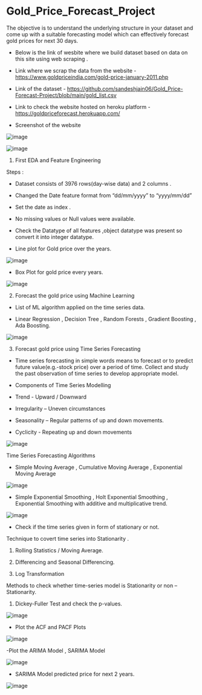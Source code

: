 # Gold_Price_Forecast_Project

The objective is to understand the underlying structure in your dataset and come up with a suitable forecasting model which can 
effectively forecast gold prices for next 30 days.

- Below is the link of wesbite where we build dataset based on data on this site using web scraping .

- Link where we scrap the data from the website - https://www.goldpriceindia.com/gold-price-january-2011.php

- Link of the dataset - https://github.com/sandeshjain06/Gold_Price-Forecast-Project/blob/main/gold_list.csv

- Link to check the website hosted on heroku platform - https://goldpriceforecast.herokuapp.com/

- Screenshot of the website

![image](https://user-images.githubusercontent.com/91243691/164942814-a6122b2d-888e-47f8-a5a0-6ec6f5bc714c.png)

![image](https://user-images.githubusercontent.com/91243691/164945432-d8d46a06-8e05-4b47-8beb-fd622fc60cac.png)




1. First EDA and Feature Engineering

Steps :

- Dataset consists of 3976 rows(day-wise data) and 2 columns .

- Changed the Date feature format  from “dd/mm/yyyy” to “yyyy/mm/dd”  

- Set the date as index .

- No missing values or Null values were available. 

- Check the Datatype of all features ,object datatype was present so convert it into integer datatype.

- Line plot for Gold price over the years.

![image](https://user-images.githubusercontent.com/91243691/164945411-b7492885-844d-4526-84e1-5809530c5fff.png)

- Box Plot for gold price every years.

![image](https://user-images.githubusercontent.com/91243691/164945441-9254b765-a3e5-437d-b13f-a895a7002fd3.png)


2. Forecast the gold price using Machine Learning 

- List of ML algorithm applied on the time series data.

- Linear Regression , Decision Tree , Random Forests , Gradient Boosting , Ada Boosting.

![image](https://user-images.githubusercontent.com/91243691/164945056-e5e27161-09b7-4dd5-a0a7-a8638a5f3f4d.png)


3. Forecast gold price using Time Series Forecasting

- Time series forecasting in simple words means to forecast or to predict future value(e.g.-stock price) over a period of time.
Collect and study the past observation of time series to develop appropriate model.


- Components of Time Series Modelling 


- Trend -  Upward / Downward				

- Irregularity – Uneven circumstances

- Seasonality – Regular patterns of up and down movements.

- Cyclicity -  Repeating up and down movements


![image](https://user-images.githubusercontent.com/91243691/164945000-caf0e5ad-3abe-4973-a94f-6278c0aef3e7.png)


Time Series Forecasting Algorithms 

- Simple Moving Average , Cumulative Moving Average , Exponential Moving Average 

![image](https://user-images.githubusercontent.com/91243691/164945195-04dfc6fd-605f-44e2-8448-6428891a57da.png)


- Simple Exponential Smoothing , Holt Exponential Smoothing , Exponential Smoothing with additive and multiplicative trend.

![image](https://user-images.githubusercontent.com/91243691/164945201-75b51892-1f91-4321-a71f-41737f48d4de.png)


- Check if the time series given in form of stationary or not.

Technique to covert time series into Stationarity .

1. Rolling Statistics / Moving Average.

2. Differencing and Seasonal Differencing.

3. Log Transformation

Methods to check whether time-series model is Stationarity or   non – Stationarity. 

1. Dickey-Fuller Test and check the p-values.


![image](https://user-images.githubusercontent.com/91243691/164945215-991bf684-9782-4c30-91c8-0415d4c730a5.png)

- Plot the ACF and PACF Plots 

![image](https://user-images.githubusercontent.com/91243691/164945259-f47587b6-d1ed-45f6-a4ef-d1bf7122abf4.png)

-Plot the  ARIMA Model , SARIMA Model

![image](https://user-images.githubusercontent.com/91243691/164945303-3ddfd2a7-fd48-482f-9e56-b37313859a8f.png)


- SARIMA Model predicted price for next 2 years.

![image](https://user-images.githubusercontent.com/91243691/164945385-bfa54d29-d234-4813-9ed7-29b1a55e8bb5.png)

 

















